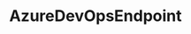---
optionsClassName: AzureDevOpsEndpointOptions
optionsClassFullName: MigrationTools.Endpoints.AzureDevOpsEndpointOptions
configurationSamples: []
description: missng XML code comments
className: AzureDevOpsEndpoint
typeName: Endpoints
architecture: v2
options: []

redirectFrom: []
layout: reference
toc: true
permalink: /Reference2/v2/Endpoints/AzureDevOpsEndpoint/
title: AzureDevOpsEndpoint
categories:
- Endpoints
- v2

---